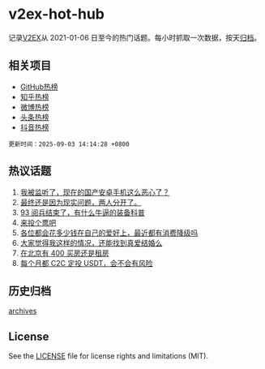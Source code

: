 # v2ex-hot-hub

 记录[V2EX](https://www.v2ex.com/)从 2021-01-06 日至今的热门话题。每小时抓取一次数据，按天[归档](archives)。
 
 ## 相关项目

- [GitHub热榜](https://github.com/snaildev/github-hot-hub)
- [知乎热榜](https://github.com/snaildev/zhihu-hot-hub)
- [微博热榜](https://github.com/snaildev/weibo-hot-hub)
- [头条热榜](https://github.com/snaildev/toutiao-hot-hub)
- [抖音热榜](https://github.com/snaildev/douyin-hot-hub)


 `更新时间：2025-09-03 14:14:28 +0800`

## 热议话题

1. [我被监听了，现在的国产安卓手机这么恶心了？](https://www.v2ex.com/t/1156726)
1. [最终还是因为现实问题，两人分开了。](https://www.v2ex.com/t/1156743)
1. [93 阅兵结束了，有什么牛逼的装备科普](https://www.v2ex.com/t/1156739)
1. [来投个票吧](https://www.v2ex.com/t/1156704)
1. [各位都会花多少钱在自己的爱好上，最近都有消费降级吗](https://www.v2ex.com/t/1156627)
1. [大家觉得我这样的情况，还能找到真爱结婚么](https://www.v2ex.com/t/1156760)
1. [在北京有 400 买房还是租房](https://www.v2ex.com/t/1156602)
1. [每个月都 C2C 定投 USDT，会不会有风险](https://www.v2ex.com/t/1156731)

## 历史归档

[archives](archives)

## License

See the [LICENSE](LICENSE) file for license rights and limitations (MIT).
